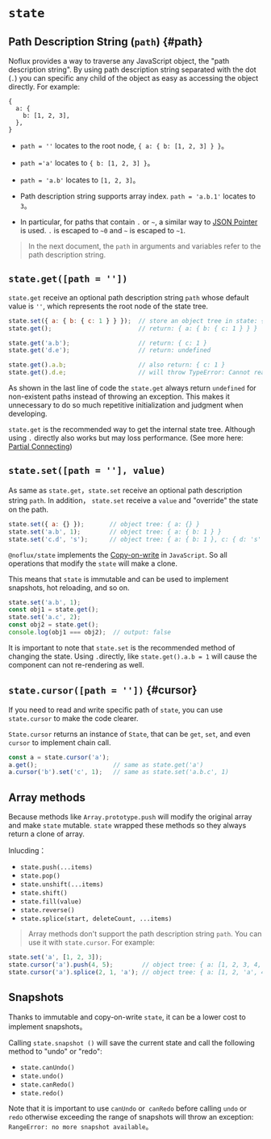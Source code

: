 # `state`

## Path Description String (`path`) {#path}

Noflux provides a way to traverse any JavaScript object, the "path description string". By using path description string separated with the dot (`.`) you can specific any child of the object as easy as accessing the object directly. For example:

```
{
  a: {
    b: [1, 2, 3],
  },
}
```

* `path = ''` locates to the root node, `{ a: { b: [1, 2, 3] } }`。

* `path ='a'` locates to `{ b: [1, 2, 3] }`。

* `path = 'a.b'` locates to  `[1, 2, 3]`。

* Path description string supports array index. `path = 'a.b.1'` locates to `3`。

* In particular, for paths that contain `.` or `~`, a similar way to [JSON Pointer](http://tools.ietf.org/html/rfc6901) is used. `.` is escaped to `~0` and `~` is escaped to `~1`.

> In the next document, the `path` in arguments and variables refer to the path description string.

## `state.get([path = ''])`

`state.get` receive an optional path description string `path` whose default value is `''`, which represents the root node of the state tree.

```js
state.set({ a: { b: { c: 1 } } });  // store an object tree in state: { a: { b: { c: 1 } } }
state.get();                        // return: { a: { b: { c: 1 } } }

state.get('a.b');                   // return: { c: 1 }
state.get('d.e');                   // return: undefined

state.get().a.b;                    // also return: { c: 1 }
state.get().d.e;                    // will throw TypeError: Cannot read property 'e' of undefined
```

As shown in the last line of code the `state.get` always return `undefined` for non-existent paths instead of throwing an exception. This makes it unnecessary to do so much repetitive initialization and judgment when developing.

`state.get` is the recommended way to get the internal state tree. Although using `.` directly also works but may loss performance. (See more here: [Partial Connecting](./connect.md#partial-connecting))

## `state.set([path = ''], value)`

As same as `state.get`，`state.set` receive an optional path description string `path`. In addition， `state.set` receive a `value` and "override" the state on the path.

```js
state.set({ a: {} });       // object tree: { a: {} }
state.set('a.b', 1);        // object tree: { a: { b: 1 } }
state.set('c.d', 's');      // object tree: { a: { b: 1 }, c: { d: 's' } }
```

`@noflux/state` implements the [Copy-on-write](https://zh.wikipedia.org/zh-cn/%E5%86%99%E5%85%A5%E6%97%B6%E5%A4%8D%E5%88%B6) in `JavaScript`. So all operations that modify the `state` will make a clone.

This means that `state` is immutable and can be used to implement snapshots, hot reloading, and so on.

```js
state.set('a.b', 1);
const obj1 = state.get();
state.set('a.c', 2);
const obj2 = state.get();
console.log(obj1 === obj2);  // output: false
```

It is important to note that `state.set` is the recommended method of changing the state. Using `.`directly, like `state.get().a.b = 1` will cause the component can not re-rendering as well.

## `state.cursor([path = ''])` {#cursor}

If you need to read and write specific path of `state`, you can use `state.cursor` to make the code clearer.

`State.cursor` returns an instance of `State`,
that can be `get`, `set`, and even `cursor` to implement chain call.

```js
const a = state.cursor('a');
a.get();                     // same as state.get('a')
a.cursor('b').set('c', 1);   // same as state.set('a.b.c', 1)
```
## Array methods

Because methods like `Array.prototype.push` will modify the original array and make `state` mutable. `state` wrapped these methods so they always return a clone of array.

Inlucding：

* `state.push(...items)`
* `state.pop()`
* `state.unshift(...items)`
* `state.shift()`
* `state.fill(value)`
* `state.reverse()`
* `state.splice(start, deleteCount, ...items)`

> Array methods don't support the path description string `path`. You can use it with `state.cursor`. For example:

```js
state.set('a', [1, 2, 3]);
state.cursor('a').push(4, 5);        // object tree: { a: [1, 2, 3, 4, 5] }
state.cursor('a').splice(2, 1, 'a'); // object tree: { a: [1, 2, 'a', 4, 5] }
```
## Snapshots

Thanks to immutable and copy-on-write `state`, it can be a lower cost to implement snapshots。

Calling `state.snapshot ()` will save the current state and call the following method to "undo" or "redo":

* `state.canUndo()`
* `state.undo()`
* `state.canRedo()`
* `state.redo()`

Note that it is important to use `canUndo` or` canRedo` before calling `undo` or `redo` otherwise exceeding the range of snapshots will throw an exception: `RangeError: no more snapshot available`。
